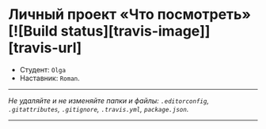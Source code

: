 # Личный проект «Что посмотреть» [![Build status][travis-image]][travis-url]

* Студент: `Olga`
* Наставник: `Roman`.

---

_Не удаляйте и не изменяйте папки и файлы:_
_`.editorconfig`, `.gitattributes`, `.gitignore`, `.travis.yml`, `package.json`._

---
